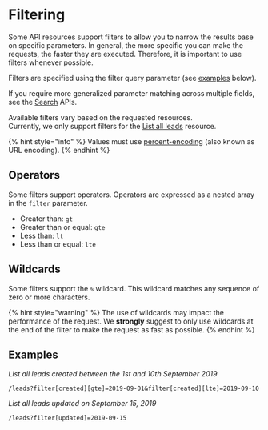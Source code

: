 # Filtering

Some API resources support filters to allow you to narrow the results base on specific parameters. In general, the more specific you can make the requests, the faster they are executed. Therefore, it is important to use filters whenever possible.

Filters are specified using the filter query parameter \(see [examples](filtering.md#examples) below\).

If you require more generalized parameter matching across multiple fields, see the [Search](resources/search.md) APIs.

Available filters vary based on the requested resources.  
Currently, we only support filters for the [List all leads](resources/lead.md#list-all-leads) resource.

{% hint style="info" %}
Values must use [percent-encoding](http://en.wikipedia.org/wiki/Percent-encoding) \(also known as URL encoding\).
{% endhint %}

## Operators

Some filters support operators. Operators are expressed as a nested array in the `filter` parameter.

* Greater than: `gt`
* Greater than or equal: `gte`
* Less than: `lt`
* Less than or equal: `lte`

## Wildcards

Some filters support the `%` wildcard. This wildcard matches any sequence of zero or more characters.

{% hint style="warning" %}
The use of wildcards may impact the performance of the request. We **strongly** suggest to only use wildcards at the end of the filter to make the request as fast as possible.
{% endhint %}

## Examples

_List all leads created between the 1st and 10th September 2019_

```text
/leads?filter[created][gte]=2019-09-01&filter[created][lte]=2019-09-10
```

_List all leads updated on September 15, 2019_

```text
/leads?filter[updated]=2019-09-15
```

